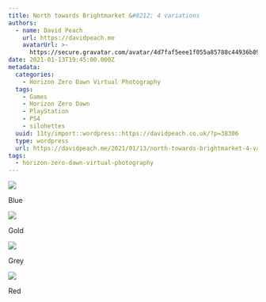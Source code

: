 ```yaml
---
title: North towards Brightmarket &#8212; 4 variations
authors:
  - name: David Peach
    url: https://davidpeach.me
    avatarUrl: >-
      https://secure.gravatar.com/avatar/4d7faf5eee1f055a85788c44936b8995eaab6dfb004e7854ec747ccb272e91ee?s=96&d=mm&r=g
date: 2021-01-13T19:45:00.000Z
metadata:
  categories:
    - Horizon Zero Dawn Virtual Photography
  tags:
    - Games
    - Horizon Zero Dawn
    - PlayStation
    - PS4
    - silohettes
  uuid: 11ty/import::wordpress::https://davidpeach.co.uk/?p=38306
  type: wordpress
  url: https://davidpeach.me/2021/01/13/north-towards-brightmarket-4-variations/
tags:
  - horizon-zero-dawn-virtual-photography
---
```

[![](/assets/Horizon-Zero-Dawn™_-Complete-E-vO6mO5kRN34h.jpg)](/assets/Horizon-Zero-Dawn™_-Complete-E-vO6mO5kRN34h.jpg)

Blue

[![](/assets/Horizon-Zero-Dawn™_-Complete-E-cuEMVqwpzvah.jpg)](/assets/Horizon-Zero-Dawn™_-Complete-E-cuEMVqwpzvah.jpg)

Gold

[![](/assets/Horizon-Zero-Dawn™_-Complete-E-QiC9cZFrVLPq.jpg)](/assets/Horizon-Zero-Dawn™_-Complete-E-QiC9cZFrVLPq.jpg)

Grey

[![](/assets/Horizon-Zero-Dawn™_-Complete-E-5AfmJALlbVZj.jpg)](/assets/Horizon-Zero-Dawn™_-Complete-E-5AfmJALlbVZj.jpg)

Red